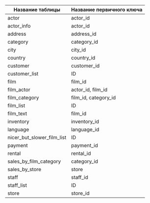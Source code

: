 | Название таблицы       | Название первичного ключа    |
|-----------------------|------------------------------|
| actor                 | actor_id                     |
| actor_info            | actor_id                     |
| address               | address_id                   |
| category              | category_id                  |
| city                  | city_id                     |
| country               | country_id                   |
| customer              | customer_id                  |
| customer_list         | ID                           |
| film                  | film_id                      |
| film_actor            | actor_id, film_id            |
| film_category         | film_id, category_id         |
| film_list             | ID                           |
| film_text             | film_id                      |
| inventory             | inventory_id                 |
| language              | language_id                  |
| nicer_but_slower_film_list | ID                      |
| payment               | payment_id                   |
| rental                | rental_id                   |
| sales_by_film_category| category_id                  |
| sales_by_store        | store                       |
| staff                 | staff_id                    |
| staff_list            | ID                           |
| store                 | store_id                    |
